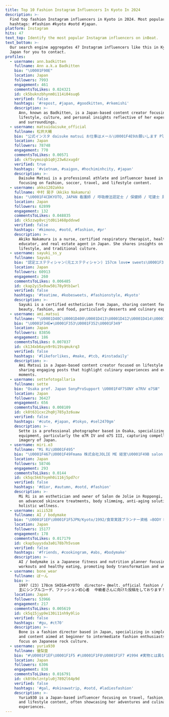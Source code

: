 ```yaml
---
title: Top 10 Fashion Instagram Influencers In Kyoto In 2024
description: >-
  Find top fashion Instagram influencers in Kyoto in 2024. Most popular
  hashtags: #fashion #kyoto #ootd #japan.
platform: Instagram
hits: 47
text_top: Identify the most popular Instagram influencers on inBeat.
text_bottom: >-
  Our search engine aggregates 47 Instagram influencers like this in Kyoto,
  Japan for you to contact.
profiles:
  - username: ann.badkitten
    fullname: Ann a.k.a Badkitten
    bio: "\U0001F90E"
    location: Japan
    followers: 7993
    engagement: 461
    commentsToLikes: 0.024321
    id: ck5buknzbhynm0i114i04suq6
    verified: false
    hashtags: '#repost, #japan, #goodkitten, #rkemishi'
    description: >-
      Ann, known as Badkitten, is a Japan-based content creator focusing on
      lifestyle, culture, and personal insights reflective of her experiences
      and surroundings.
  - username: matsuidaisuke_official
    fullname: 松井大輔
    bio: "公式インスタ daisuke matsui お仕事はメール\U0001F4E9お願いします Please request job matter in E-mail. #fashion #saigonfc #kyoto #japan #tokyo #soccer #旅行#trip #家具#温泉"
    location: Japan
    followers: 78748
    engagement: 770
    commentsToLikes: 0.00571
    id: ckf5vymozqb1q0j23w6zxugdr
    verified: true
    hashtags: '#vietnam, #saigon, #hochiminhcity, #japan'
    description: >-
      Daisuke Matsui is a professional athlete and influencer based in Japan,
      focusing on fashion, soccer, travel, and lifestyle content.
  - username: akko1202akko
    fullname: 中村 晃子（Akiko Nakamura）
    bio: "\U0001F4CDKYOTO, JAPAN 看護師 / 呼吸療法認定士 / 保健師 / 宅建士 風水鑑定士 / なでしこ2020Finalist / KOSEｱｽﾀﾘｭｸｽﾓﾃﾞﾙ お仕事のご依頼はDMへお願いします\U0001F4E9"
    location: Japan
    followers: 62899
    engagement: 132
    commentsToLikes: 0.048835
    id: ck5zzwp8vcjtd0i1468pddvwd
    verified: false
    hashtags: '#kimono, #ootd, #fashion, #pr'
    description: >-
      Akiko Nakamura is a nurse, certified respiratory therapist, health
      educator, and real estate agent in Japan. She shares insights on wellness,
      lifestyle, and traditional culture.
  - username: sayuki_ss_y
    fullname: Sayuki
    bio: "認定エステティシャン(元エステティシャン) 157cm love❤ sweets\U0001F370美味しいもの✨fashion✨beauty✨camera\U0001F4F7 \U0001F638\U0001F43B\U0001F43C❤ ご依頼等はDM✉にてお願いします\U0001F4E8"
    location: Japan
    followers: 60913
    engagement: 260
    commentsToLikes: 0.006485
    id: ckap2yi5x0uw50i78y9tb1wrl
    verified: false
    hashtags: '#teatime, #kobesweets, #fashionstyle, #kyoto'
    description: >-
      Sayuki is a certified esthetician from Japan, sharing content focused on
      beauty, fashion, and food, particularly desserts and culinary experiences.
  - username: ami.matsui
    fullname: "\U0001D40C\U0001D400\U0001D413\U0001D412\U0001D414\U0001D408 \U0001D400\U0001D40C\U0001D408"
    bio: "\U0001F34E❤️\U0001F353\U0001F352\U0001F349"
    location: Japan
    followers: 83856
    engagement: 186
    commentsToLikes: 0.007837
    id: ck134xb6ayn9r0i19sqmukrq3
    verified: false
    hashtags: '#likeforlikes, #make, #tcb, #instadaily'
    description: >-
      Ami Matsui is a Japan-based content creator focused on lifestyle and food,
      sharing engaging posts that highlight culinary experiences and everyday
      moments.
  - username: settefotogallaria
    fullname: sette
    bio: "Osaka pref. Japan SonyProSupport \U0001F4F7SONY α7RⅣ α7SⅢ"
    location: Japan
    followers: 36427
    engagement: 656
    commentsToLikes: 0.008109
    id: ck8t631cxc2hq0j785y3z6uaw
    verified: false
    hashtags: '#cute, #japan, #tokyo, #sel2470gm'
    description: >-
      Sette is a professional photographer based in Osaka, specializing in Sony
      equipment, particularly the α7R IV and α7S III, capturing compelling
      imagery of Japan.
  - username: miri.o3
    fullname: "Mi Ri\U0001F495"
    bio: "\U0001F467\U0001F49Fmama 株式会社JOLIE ME 経営\U0001F49B salon de jolie 六本木店 エステサロンオーナー\U0001F486‍♀️ ハイフ/ヒト臍帯血幹細胞/肌質改善ハーブトリートメント/痩身/エイジング/小顔/バストアップ/スリム/成長因子/トレーニング @salondejolie_roppongi"
    location: Japan
    followers: 58746
    engagement: 293
    commentsToLikes: 0.0144
    id: ck5qc5k67oymh0i116j5pd7cr
    verified: false
    hashtags: '#dior, #autumn, #ootd, #fashion'
    description: >-
      Mi Ri is an esthetician and owner of Salon de Jolie in Roppongi, focusing
      on advanced skincare treatments, body slimming, anti-aging solutions, and
      holistic wellness.
  - username: aiii528
    fullname: AI / bodymake
    bio: "\U0001F1EF\U0001F1F5JPN/Kyoto/1992/食育実践プランナー資格 ▫️BODY MAKE&おうちごはん ▫️CanCam8月号にBeforeAfter掲載\U0001F493 1年で−8.5kg\U0001F33C努力次第で人は変われる\U0001F54A\U0001F90D 毎日の自宅トレーニングで健康的な体を作る\U0001F308"
    location: Japan
    followers: 15177
    engagement: 178
    commentsToLikes: 0.017179
    id: ckap5uyysda3a0i78b7h5vsom
    verified: false
    hashtags: '#friends, #cookingram, #abs, #bodymake'
    description: >-
      AI / bodymake is a Japanese fitness and nutrition planner focusing on home
      workouts and healthy eating, promoting body transformation and wellness.
  - username: bone_wear
    fullname: ぼーん
    bio: >-
      1997 (23) 178cm SHIGA→KYOTO⠀ director→ @melt._official fashion / 邦ロック好き ⠀
      主にシンプルコーデ、ファッション初心者⠀ 中級者さんに向けた投稿をしております！⠀ ⠀ ご質問、ご依頼の相談はDMまで！
    location: Japan
    followers: 53966
    engagement: 217
    commentsToLikes: 0.005619
    id: ck5q15jyp9e130i11nh9y9lio
    verified: false
    hashtags: '#gu, #ct70'
    description: >-
      Bone is a fashion director based in Japan, specializing in simple outfits
      and content aimed at beginner to intermediate fashion enthusiasts, with a
      focus on Japanese rock culture.
  - username: yuria930
    fullname: 優梨亜
    bio: "#\U0001F1EF\U0001F1F5 #\U0001F1F0\U0001F1F7 #1994 #実物とは異なります #tattoo #trip #dog #sea #spicyfood #\U0001F49B\U0001F49B"
    location: Japan
    followers: 6306
    engagement: 838
    commentsToLikes: 0.016791
    id: ck8t0xlzntplu0j7892l64p9d
    verified: false
    hashtags: '#gal, #okinawatrip, #ootd, #ladiesfashion'
    description: >-
      Yuria930 is a Japan-based influencer focusing on travel, fashion, tattoos,
      and lifestyle content, often showcasing her adventures and culinary
      experiences.
---
```


